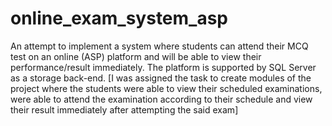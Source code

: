# online_exam_system_asp
 An attempt to implement a system where students can attend their MCQ test on an online (ASP) platform and will be able to view their performance/result immediately. The platform is supported by SQL Server as a storage back-end. 
[I was assigned the task to create modules of the project where the students were able to view their scheduled examinations, were able to attend the examination according to their schedule and view their result immediately after attempting the said exam]
